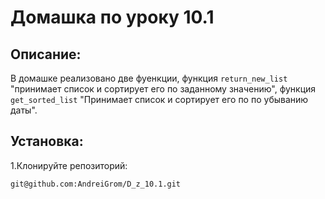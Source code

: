 # Домашка по уроку 10.1
## Описание:

В домашке реализовано две фуенкции, функция `return_new_list` "принимает список и сортирует его по заданному значению",
функция `get_sorted_list` "Принимает список и сортирует его по по убыванию даты".

## Установка:

1.Клонируйте репозиторий:
```
git@github.com:AndreiGrom/D_z_10.1.git
```
